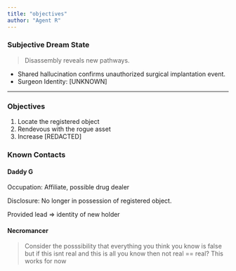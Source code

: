 ```yaml
---
title: "objectives"
author: "Agent R"
---
```


### Subjective Dream State

> Disassembly reveals new pathways.

- Shared hallucination confirms unauthorized surgical implantation event.
- Surgeon Identity: [UNKNOWN]

---

### Objectives

1. Locate the registered object
2. Rendevous with the rogue asset
3. Increase [REDACTED]

### Known Contacts

#### Daddy G

Occupation: Affiliate, possible drug dealer

Disclosure: No longer in possession of registered object.

Provided lead => identity of new holder

#### Necromancer

> Consider the posssibility that everything you think you know is false
> but if this isnt real and this is all you know then not real == real? This works for now
